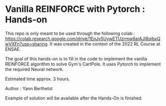 # Vanilla REINFORCE with Pytorch : Hands-on

This repo is only meant to be used through the following colab : https://colab.research.google.com/drive/1EnJv5UywETUzrmw6arAJI8qibxQwVXFn?usp=sharing.
It was created in the context of the 2022 RL Course at ENSAE.

The goal of this hands-on is to fill in the code to implement the vanilla REINFORCE algorithm to solve Gym's CartPole. It uses Pytorch to implement the required Neural network.

Estimated time approx. 3 hours.

Author : Yann Berthelot

Example of solution will be available after the Hands-On is finished.
